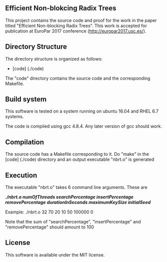 Efficient Non-blokcing Radix Trees
----------------------------------

This project contains the source code and proof for the work in the paper titled "Efficient Non-blocking Radix Trees".
This work is accepted for publication at EuroPar 2017 conference (http://europar2017.usc.es/).

Directory Structure
-------------------

The directory structure is organized as follows:

* [code] (./code)
  
The "code" directory contains the source code and the corresponding Makefile.

Build system
------------

This software is tested on a system running on ubuntu 16.04 and RHEL 6.7 systems.

The code is compiled using gcc 4.8.4. Any later version of gcc should work.

Compilation
-----------

The source code has a Makefile corresponding to it. Do "make" in the [code] (./code) directory and an output executable "nbrt.o" is generated

Execution
---------

The executable "nbrt.o" takes 6 command line arguments. These are

***./nbrt.o numOfThreads searchPercentage insertPercentage removePercentage durationInSeconds maximumKeySize initialSeed***

Example: ./nbrt.o 32 70 20 10 50 100000 0

Note that the sum of "searchPercentage", "insertPercentage" and "removePercentage" should amount to 100


License
-------

This software is available under the MIT license.
